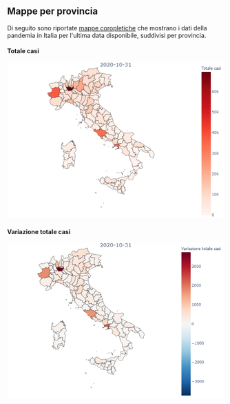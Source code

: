 ## Mappe per provincia

Di seguito sono riportate [mappe coropletiche](https://it.wikipedia.org/wiki/Mappa_coropletica) che mostrano i dati della pandemia in Italia per l'ultima data disponibile, suddivisi per provincia.

#### Totale casi
![Totale_casi](/data/imgs/mappe/province/totale_casi.png)

#### Variazione totale casi
![Variazione_totale_casi](/data/imgs/mappe/province/variazione_totale_casi.png)